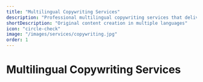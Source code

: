 ```yaml
---
title: "Multilingual Copywriting Services"
description: "Professional multilingual copywriting services that deliver compelling, culturally-relevant content for global audiences."
shortDescription: "Original content creation in multiple languages"
icon: "circle-check"
image: "/images/services/copywriting.jpg"
order: 1
---
```


# Multilingual Copywriting Services

<!-- Content placeholder for Multilingual Copywriting Services -->